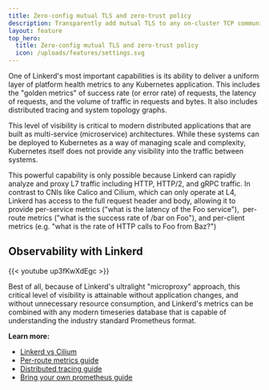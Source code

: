 ```yaml
---
title: Zero-config mutual TLS and zero-trust policy
description: Transparently add mutual TLS to any on-cluster TCP communication with no configuration.
layout: feature
top_hero:
  title: Zero-config mutual TLS and zero-trust policy
  icon: /uploads/features/settings.svg
---
```


One of Linkerd's most important capabilities is its ability to deliver a uniform
layer of platform health metrics to any Kubernetes application. This includes
the "golden metrics" of success rate (or error rate) of requests, the latency
of requests, and the volume of traffic in requests and bytes. It also includes
distributed tracing and system topology graphs.

This level of visibility is critical to modern distributed applications that are
built as multi-service (microservice) architectures. While these systems can be
deployed to Kubernetes as a way of managing scale and complexity, Kubernetes
itself does not provide any visibility into the traffic between systems.

This powerful capability is only possible because Linkerd can rapidly analyze
and proxy L7 traffic including HTTP, HTTP/2, and gRPC traffic. In contrast to
CNIs like Calico and Cilium, which can only operate at L4, Linkerd has access to
 the full request header and body, allowing it to provide per-service metrics
 ("what is the latency of the Foo service"),  per-route metrics ("what is the
 success rate of /bar on Foo"), and per-client metrics (e.g. "what is the rate
 of HTTP calls to Foo from Baz?")

## Observability with Linkerd

{{< youtube up3fKwXdEgc >}}

Best of all, because of Linkerd's ultralight "microproxy" approach, this
critical level of visibility is attainable without application changes, and
without unnecessary resource consumption, and Linkerd's metrics can be combined
with any modern timeseries database that is capable of understanding the
industry standard Prometheus format.

**Learn more:**

- [Linkerd vs Cilium](/)
- [Per-route metrics guide](/)
- [Distributed tracing guide](/)
- [Bring your own prometheus guide](/)
